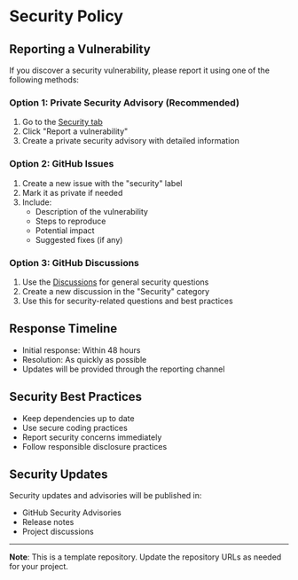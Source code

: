# Security Policy

## Reporting a Vulnerability

If you discover a security vulnerability, please report it using one of the following methods:

### Option 1: Private Security Advisory (Recommended)

1. Go to the [Security tab](https://github.com/genm/turborepo-nextjs-shadcn-starter/security)
2. Click "Report a vulnerability"
3. Create a private security advisory with detailed information

### Option 2: GitHub Issues

1. Create a new issue with the "security" label
2. Mark it as private if needed
3. Include:
   - Description of the vulnerability
   - Steps to reproduce
   - Potential impact
   - Suggested fixes (if any)

### Option 3: GitHub Discussions

1. Use the [Discussions](https://github.com/genm/turborepo-nextjs-shadcn-starter/discussions) for general security questions
2. Create a new discussion in the "Security" category
3. Use this for security-related questions and best practices

## Response Timeline

- Initial response: Within 48 hours
- Resolution: As quickly as possible
- Updates will be provided through the reporting channel

## Security Best Practices

- Keep dependencies up to date
- Use secure coding practices
- Report security concerns immediately
- Follow responsible disclosure practices

## Security Updates

Security updates and advisories will be published in:

- GitHub Security Advisories
- Release notes
- Project discussions

---

**Note**: This is a template repository. Update the repository URLs as needed for your project.
